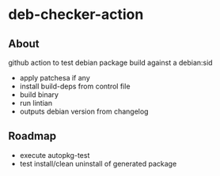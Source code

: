 # deb-checker-action

## About

github action to test debian package build against a debian:sid

* apply patchesa if any
* install build-deps from control file
* build binary
* run lintian
* outputs debian version from changelog


## Roadmap

* execute autopkg-test
* test install/clean uninstall of generated package
